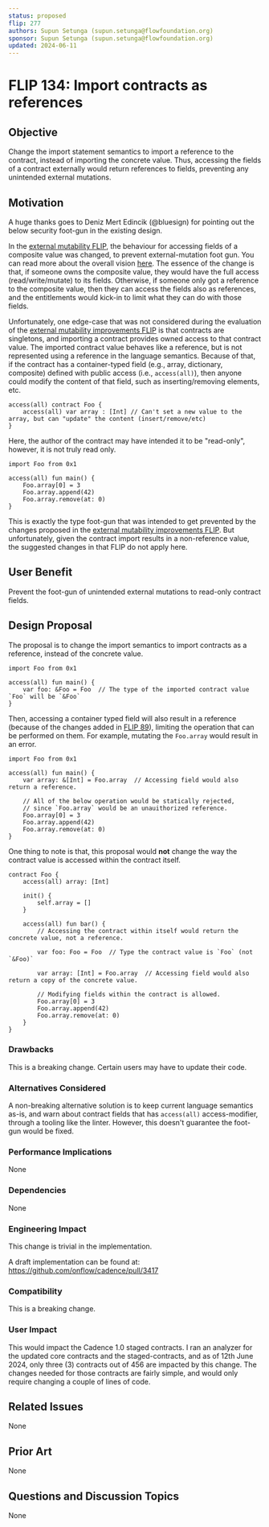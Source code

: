 ```yaml
---
status: proposed
flip: 277
authors: Supun Setunga (supun.setunga@flowfoundation.org)
sponsor: Supun Setunga (supun.setunga@flowfoundation.org)
updated: 2024-06-11
---
```


# FLIP 134: Import contracts as references

## Objective

Change the import statement semantics to import a reference to the contract, instead of importing the concrete value.
Thus, accessing the fields of a contract externally would return references to fields, preventing any unintended external mutations.

## Motivation

A huge thanks goes to Deniz Mert Edincik (@bluesign) for pointing out the below security foot-gun in the existing design.

In the [external mutability FLIP](https://github.com/onflow/flips/pull/89), the behaviour for accessing fields of a
composite value was changed, to prevent external-mutation foot gun.
You can read more about the overall vision [here](https://github.com/onflow/flips/blob/main/cadence/vision/mutability-restrictions.md).
The essence of the change is that, if someone owns the composite value, they would have the full access (read/write/mutate) to its fields.
Otherwise, if someone only got a reference to the composite value, then they can access the fields also as references,
and the entitlements would kick-in to limit what they can do with those fields.

Unfortunately, one edge-case that was not considered during the evaluation of the [external mutability improvements FLIP](https://github.com/onflow/flips/pull/89) is that contracts are singletons, and importing a contract provides owned access to that contract value.
The imported contract value behaves like a reference, but is not represented using a reference in the language semantics. 
Because of that, if the contract has a container-typed field (e.g., array, dictionary, composite)  defined with public access (i.e., `access(all)`),
then anyone could modify the content of that field, such as inserting/removing elements, etc.

```cadence
access(all) contract Foo {
    access(all) var array : [Int] // Can't set a new value to the array, but can "update" the content (insert/remove/etc) 
}
```

Here, the author of the contract may have intended it to be "read-only", however, it is not truly read only.

```cadence
import Foo from 0x1

access(all) fun main() {
    Foo.array[0] = 3
    Foo.array.append(42)
    Foo.array.remove(at: 0)
}
```

This is exactly the type foot-gun that was intended to get prevented by the changes proposed in the [external mutability improvements FLIP](https://github.com/onflow/flips/pull/89).
But unfortunately, given the contract import results in a non-reference value, the suggested changes in that FLIP
do not apply here.

## User Benefit

Prevent the foot-gun of unintended external mutations to read-only contract fields.

## Design Proposal

The proposal is to change the import semantics to import contracts as a reference, instead of the concrete value.

```cadence
import Foo from 0x1

access(all) fun main() {
    var foo: &Foo = Foo  // The type of the imported contract value `Foo` will be `&Foo`
}
```

Then, accessing a container typed field will also result in a reference (because of the changes added in [FLIP 89](https://github.com/onflow/flips/pull/89)),
limiting the operation that can be performed on them.
For example, mutating the `Foo.array` would result in an error.

```cadence
import Foo from 0x1

access(all) fun main() {
    var array: &[Int] = Foo.array  // Accessing field would also return a reference.

    // All of the below operation would be statically rejected,
    // since `Foo.array` would be an unauithorized reference.
    Foo.array[0] = 3
    Foo.array.append(42)
    Foo.array.remove(at: 0)
}
```

One thing to note is that, this proposal would **not** change the way the contract value is accessed within the contract itself.

```cadence
contract Foo {
    access(all) array: [Int]

    init() {
        self.array = []
    }
    
    access(all) fun bar() {
        // Accessing the contract within itself would return the concrete value, not a reference.
        
        var foo: Foo = Foo  // Type the contract value is `Foo` (not `&Foo)`
        
        var array: [Int] = Foo.array  // Accessing field would also return a copy of the concrete value.
        
        // Modifying fields within the contract is allowed.
        Foo.array[0] = 3
        Foo.array.append(42)
        Foo.array.remove(at: 0)
    }
}            
```
### Drawbacks

This is a breaking change. Certain users may have to update their code.

### Alternatives Considered

A non-breaking alternative solution is to keep current language semantics as-is, and warn about contract fields that
has `access(all)` access-modifier, through a tooling like the linter.
However, this doesn't guarantee the foot-gun would be fixed.

### Performance Implications

None

### Dependencies

None

### Engineering Impact

This change is trivial in the implementation.

A draft implementation can be found at: https://github.com/onflow/cadence/pull/3417

### Compatibility

This is a breaking change.

### User Impact

This would impact the Cadence 1.0 staged contracts. I ran an analyzer for the updated core contracts and the
staged-contracts, and as of 12th June 2024, only three (3) contracts out of 456 are impacted by this change.
The changes needed for those contracts are fairly simple, and would only require changing a couple of lines of code.

## Related Issues

None

## Prior Art

None

## Questions and Discussion Topics

None

